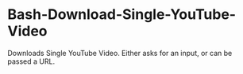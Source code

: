 # Bash-Download-Single-YouTube-Video
Downloads Single YouTube Video. Either asks for an input, or can be passed a URL.
